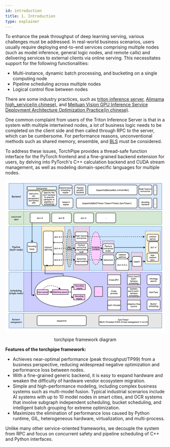 ```yaml
---
id: introduction
title: 1. Introduction
type: explainer
---
```


To enhance the peak throughput of deep learning serving, various challenges must be addressed. In real-world business scenarios, users usually require deploying end-to-end services comprising multiple nodes (such as model inference, general logic nodes, and remote calls) and delivering services to external clients via online serving. This necessitates support for the following functionalities:
- Multi-instance, dynamic batch processing, and bucketing on a single computing node
- Pipeline scheduling across multiple nodes
- Logical control flow between nodes

There are some industry practices, such as [triton inference server](https://github.com/triton-inference-server/server/blob/main/docs/user_guide/architecture.md#ensemble-models), [Alimama high_service(in chinese)](https://mp.weixin.qq.com/s/Fd2GNXqO3wl3FrA7Wli3jA), and [Meituan Vision GPU Inference Service Deployment Architecture Optimization Practice(in chinese)](https://zhuanlan.zhihu.com/p/605094862).

One common complaint from users of the Triton Inference Server is that in a system with multiple intertwined nodes, a lot of business logic needs to be completed on the client side and then called through RPC to the server, which can be cumbersome. For performance reasons, unconventional methods such as shared memory, ensemble, and [BLS](https://github.com/triton-inference-server/python_backend#business-logic-scripting) must be considered.

To address these issues, TorchPipe provides a thread-safe function interface for the PyTorch frontend and a fine-grained backend extension for users, by delving into PyTorch's C++ calculation backend and CUDA stream management, as well as modeling domain-specific languages for multiple nodes.


![jpg](.././static/images/EngineFlow-light-english.png)
<center>torchpipe framework diagram</center> 

**Features of the torchpipe framework:**
- Achieves near-optimal performance (peak throughput/TP99) from a business perspective, reducing widespread negative optimization and performance loss between nodes.
- With a fine-grained generic backend, it is easy to expand hardware and weaken the difficulty of hardware vendor ecosystem migration.
- Simple and high-performance modeling, including complex business systems such as multi-model fusion. Typical industrial scenarios include AI systems with up to 10 model nodes in smart cities, and OCR systems that involve subgraph independent scheduling, bucket scheduling, and intelligent batch grouping for extreme optimization.
- Maximizes the elimination of performance loss caused by Python runtime, GIL, heterogeneous hardware, virtualization, and multi-process.

Unlike many other service-oriented frameworks, we decouple the system from RPC and focus on concurrent safety and pipeline scheduling of C++ and Python interfaces.




